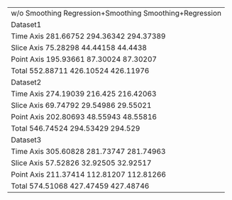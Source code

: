 
<table>
	<tr>
		<td>
			w/o Smoothing Regression+Smoothing Smoothing+Regression
		</td>
	</tr>
	<tr>
		<td>
			Dataset1
		</td>
	</tr>
	<tr>
		<td>
			Time Axis 281.66752 294.36342 294.37389
		</td>
	</tr>
	<tr>
		<td>
			Slice Axis 75.28298 44.44158 44.4438
		</td>
	</tr>
	<tr>
		<td>
			Point Axis 195.93661 87.30024 87.30207
		</td>
	</tr>
	<tr>
		<td>
			Total 552.88711 426.10524 426.11976
		</td>
	</tr>
	<tr>
		<td>
			Dataset2
		</td>
	</tr>
	<tr>
		<td>
			Time Axis 274.19039 216.425 216.42063
		</td>
	</tr>
	<tr>
		<td>
			Slice Axis 69.74792 29.54986 29.55021
		</td>
	</tr>
	<tr>
		<td>
			Point Axis 202.80693 48.55943 48.55816
		</td>
	</tr>
	<tr>
		<td>
			Total 546.74524 294.53429 294.529
		</td>
	</tr>
	<tr>
		<td>
			Dataset3
		</td>
	</tr>
	<tr>
		<td>
			Time Axis 305.60828 281.73747 281.74963
		</td>
	</tr>
	<tr>
		<td>
			Slice Axis 57.52826 32.92505 32.92517
		</td>
	</tr>
	<tr>
		<td>
			Point Axis 211.37414 112.81207 112.81266
		</td>
	</tr>
	<tr>
		<td>
			Total 574.51068 427.47459 427.48746
		</td>
	</tr>
</table>
